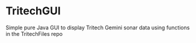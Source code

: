 # TritechGUI
Simple pure Java GUI to display Tritech Gemini sonar data using functions in the TritechFiles repo
